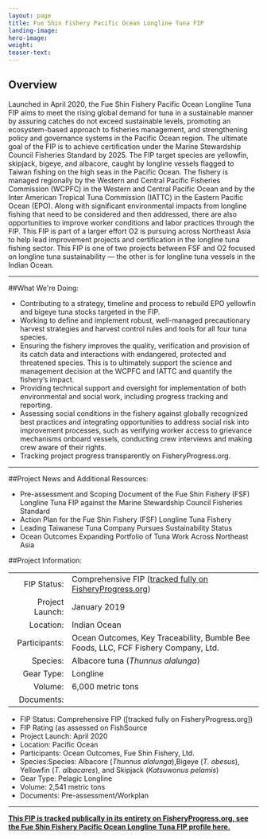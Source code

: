 ```yaml
---
layout: page 
title: Fue Shin Fishery Pacific Ocean Longline Tuna FIP
landing-image:
hero-image: 
weight: 
teaser-text:
---
```

<h2>Overview</h2>

Launched in April 2020, the Fue Shin Fishery Pacific Ocean Longline Tuna FIP aims to meet the rising global demand for tuna in a sustainable manner by assuring catches do not exceed sustainable levels, promoting an ecosystem-based approach to fisheries management, and strengthening policy and governance systems in the Pacific Ocean region. The ultimate goal of the FIP is to achieve certification under the Marine Stewardship Council Fisheries Standard by 2025. The FIP target species are yellowfin, skipjack, bigeye, and albacore, caught by longline vessels flagged to Taiwan fishing on the high seas in the Pacific Ocean. The fishery is managed regionally by the Western and Central Pacific Fisheries Commission (WCPFC) in the Western and Central Pacific Ocean and by the Inter American Tropical Tuna Commission (IATTC) in the Eastern Pacific Ocean (EPO).  Along with significant environmental impacts from longline fishing that need to be considered and then addressed, there are also opportunities to improve worker conditions and labor practices through the FIP. This FIP is part of a larger effort O2 is pursuing across Northeast Asia to help lead improvement projects and certification in the longline tuna fishing sector. This FIP is one of two projects between FSF and O2 focused on longline tuna sustainability — the other is for longline tuna vessels in the Indian Ocean. 

---

##What We're Doing:

* Contributing to a strategy, timeline and process to rebuild EPO yellowfin and bigeye tuna stocks targeted in the FIP.
* Working to define and implement robust, well-managed precautionary harvest strategies and harvest control rules and tools for all four tuna species.
* Ensuring the fishery improves the quality, verification and provision of its catch data and interactions with endangered, protected and threatened species. This is to ultimately support the science and management decision at the WCPFC and IATTC and quantify the fishery’s impact.
* Providing technical support and oversight for implementation of both environmental and social work, including progress tracking and reporting.
* Assessing social conditions in the fishery against globally recognized best practices and integrating opportunities to address social risk into improvement processes, such as verifying worker access to grievance mechanisms onboard vessels, conducting crew interviews and making crew aware of their rights.
* Tracking project progress transparently on FisheryProgress.org.

---

##Project News and Additional Resources: 
* Pre-assessment and Scoping Document of the Fue Shin Fishery (FSF) Longline Tuna FIP against the Marine Stewardship Council Fisheries Standard
* Action Plan for the Fue Shin Fishery (FSF) Longline Tuna Fishery
* Leading Taiwanese Tuna Company Pursues Sustainability Status 
* Ocean Outcomes Expanding Portfolio of Tuna Work Across Northeast Asia


##Project Information:

|||
| ---: | --- |
| FIP Status: | Comprehensive FIP (<a href="https://fisheryprogress.org/fip-profile/indian-ocean-albacore-tuna-longline-bumble-beefcf">tracked fully on FisheryProgress.org</a>) |
| Project Launch: | January 2019 |
| Location: | Indian Ocean |
| Participants: | Ocean Outcomes, Key Traceability, Bumble Bee Foods, LLC, FCF Fishery Company, Ltd. |
| Species: | Albacore tuna (*Thunnus alalunga*) |
| Gear Type: | Longline |
| Volume: | 6,000 metric tons |
| Documents: |

* FIP Status: Comprehensive FIP ([tracked fully on FisheryProgress.org])
* FIP Rating (as assessed on FishSource
* Project Launch: April 2020
* Location: Pacific Ocean
* Participants: Ocean Outcomes, Fue Shin Fishery, Ltd.
* Species:Species: Albacore (*Thunnus alalunga*),Bigeye (*T. obesus*), Yellowfin (*T. albacares*), and Skipjack (*Katsuwonus pelamis*)
* Gear Type: Pelagic Longline
* Volume: 2,541 metric tons
* Documents: Pre-assessment/Workplan

---

<a href="https://fisheryprogress.org/fip-profile/pacific-ocean-tuna-longline-fue-shin" target="_blank">**This FIP is tracked publically in its entirety on FisheryProgress.org, see the Fue Shin Fishery Pacific Ocean Longline Tuna FIP profile here.**</a>
